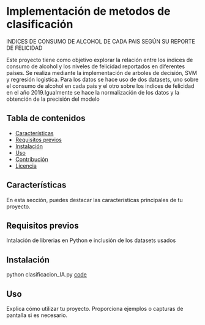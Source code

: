 # Implementación de metodos de clasificación

INDICES DE CONSUMO DE ALCOHOL DE CADA PAIS SEGÚN SU REPORTE DE FELICIDAD

Este proyecto tiene como objetivo explorar la relación entre los índices de consumo de alcohol y los niveles de felicidad reportados en diferentes países.
Se realiza mediante la implementación de arboles de decisión, SVM y regresión logistica. Para los datos se hace uso de dos datasets, uno sobre el consumo de alcohol en cada pais y el otro sobre los indices de felicidad en el año 2019.Igualmente se hace la normalización de los datos y la obtención de la precisión del modelo

## Tabla de contenidos

- [Características](#características)
- [Requisitos previos](#requisitos-previos)
- [Instalación](#instalación)
- [Uso](#uso)
- [Contribución](#contribución)
- [Licencia](#licencia)

## Características

En esta sección, puedes destacar las características principales de tu proyecto.

## Requisitos previos

Intalación de librerias en Python e inclusión de los datasets usados

## Instalación

python clasificacion_IA.py
[code](classification_ia.py)
## Uso

Explica cómo utilizar tu proyecto. Proporciona ejemplos o capturas de pantalla si es necesario.




